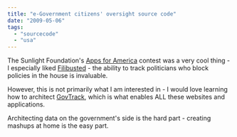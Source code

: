 ```yaml
---
title: "e-Government citizens' oversight source code"
date: "2009-05-06"
tags: 
  - "sourcecode"
  - "usa"
---
```


The Sunlight Foundation's [Apps for America](http://sunlightlabs.com/appsforamerica/apps/) contest was a very cool thing - I especially liked [Filibusted](http://filibusted.us/) - the ability to track politicians who block policies in the house is invaluable.

However, this is not primarily what I am interested in - I would love learning how to architect [GovTrack](http://www.govtrack.us/), which is what enables ALL these websites and applications.

Architecting data on the government's side is the hard part - creating mashups at home is the easy part.
